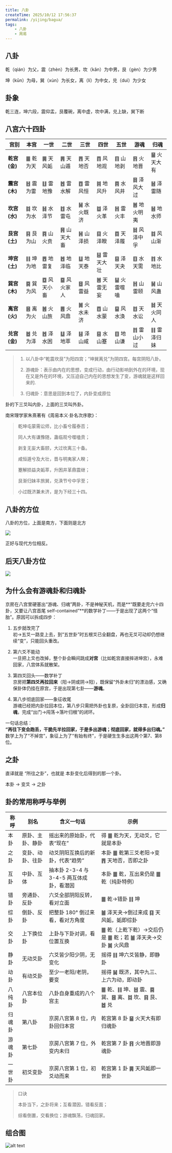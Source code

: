```yaml
---
title: 八卦
createTime: 2025/10/12 17:56:37
permalink: /yijing/bagua/
tags:
    - 八卦
    - 周易
---
```



## 八卦

乾（qián）为父，震（zhèn）为长男，坎（kǎn）为中男，艮（gèn）为少男

坤（kūn）为母，巽（xùn）为长女，离（lí）为中女，兑（duì）为少女


## 卦象

乾三连，坤六段，震仰盂，艮覆碗，离中虚，坎中满，兑上缺，巽下断


## 八宫六十四卦


| 宫别         | 本宫      | 一世        | 二世        | 三世        | 四世        | 五世        | 游魂        | 归魂        |
| ------------ | --------- | ----------- | ----------- | ----------- | ----------- | ----------- | ----------- | ----------- |
| **乾宫(金)** | ䷀ 乾为天 | ䷫ 天风姤   | ䷠ 天山遁   | ䷋ 天地否   | ䷓ 风地观   | ䷖ 山地剥   | ䷢ 火地晋   | ䷍ 火天大有 |
| **震宫(木)** | ䷲ 震为雷 | ䷗ 雷地豫   | ䷐ 雷水解   | ䷩ 雷风恒   | ䷦ 地风升   | ䷴ 水风井   | ䷿ 泽风大过 | ䷶ 泽雷随   |
| **坎宫(水)** | ䷜ 坎为水 | ䷧ 水泽节   | ䷂ 水雷屯   | ䷟ 水火既济 | ䷻ 泽火革   | ䷏ 雷火丰   | ䷰ 地火明夷 | ䷶ 地水师   |
| **艮宫(土)** | ䷳ 艮为山 | ䷴ 山火贲   | ䷷ 山天大畜 | ䷽ 山泽损   | ䷃ 火泽睽   | ䷺ 天泽履   | ䷧ 风泽中孚 | ䷜ 风山渐   |
| **坤宫(土)** | ䷁ 坤为地 | ䷘ 地雷复   | ䷐ 地泽临   | ䷒ 地天泰   | ䷣ 雷天大壮 | ䷕ 泽天夬   | ䷚ 水天需   | ䷇ 水地比   |
| **巽宫(木)** | ䷸ 巽为风 | ䷼ 风天小畜 | ䷈ 风火家人 | ䷥ 风雷益   | ䷰ 天雷无妄 | ䷊ 火雷噬嗑 | ䷏ 山雷颐   | ䷟ 山风蛊   |
| **离宫(火)** | ䷝ 离为火 | ䷰ 火山旅   | ䷌ 火风鼎   | ䷛ 火水未济 | ䷩ 山水蒙   | ䷙ 风水涣   | ䷂ 天水讼   | ䷧ 天火同人 |
| **兑宫(金)** | ䷹ 兑为泽 | ䷐ 泽水困   | ䷒ 泽地萃   | ䷣ 泽山咸   | ䷕ 水山蹇   | ䷚ 地山谦   | ䷇ 雷山小过 | ䷁ 雷泽归妹 |

> 1. 以八卦中“乾震坎艮”为阳四宫；“坤巽离兑”为阴四宫。每宫阴阳八卦。
> 
> 2. 游魂卦：表示由内在的思想，变成行动，由行动影响到外在的环境，现在又是外在的环境，又压迫自己内在的思想发生了变，游魂就是这样回来的.
> 
> 3. 归魂卦：意思是回到本位了，内卦变成原位

卦的下三爻叫内卦，上面的三爻叫外卦。

南宋理学家朱熹著有《周易本义·卦名次序歌》：

> 乾坤屯蒙需讼师，比小畜兮履泰否；
> 
> 同人大有谦豫随，蛊临观兮噬嗑贲；
> 
> 剥复无妄大畜颐，大过坎离三十备。
> 
> 咸恒遁兮及大壮，晋与明夷家人睽；
> 
> 蹇解损益夬姤萃，升困井革鼎震继；
> 
> 艮渐归妹丰旅巽，兑涣节兮中孚至；
> 
> 小过既济兼未济，是为下经三十四。

## 八卦的方位

八卦的方位，上面是南方，下面则是北方

![](/imgs/yiing-bagua-fw.png)

正好与现代方位相反。

## 后天八卦方位

![](/imgs/yijing-bagua-ht.png)



## 为什么会有游魂卦和归魂卦

京房在八宫里硬塞出“游魂、归魂”两卦，不是神秘天机，而是**“既要走完六十四卦，又要让八宫首尾 self-contained”**的数学补丁——于是出现了这两个“怪胎”。原因可以拆成四步：

1. 五步就改完了  
   初→五爻一路变上去，到“五世卦”时五根爻已全翻盘，再也无爻可动却仍想继续“变”，只能回头重改。

2. 第六爻不能动  
   一旦把上爻也改掉，整个卦会瞬间跳成**对宫**（比如乾宫直接摔进坤宫），永难回家，八宫体系就散架。

3. 第四爻回头——数学补丁  
   京房把**第四爻再拉回来**（阳→阴或阴→阳），既保留“外卦未归”的漂泊感，又确保卦体仍挂在原宫，于是出现第七卦——**游魂**。

4. 第八步彻底回家——象征收尾  
   游魂已经把内卦拉回本位，第八步只需把外卦也复原，全卦回归本宫，形成**归魂**，完成“出门→闯荡→落叶归根”的闭环。

一句话总结：  
**“再往下变会跑丢，干脆先半拉回家，于是多出游魂；彻底回家，就得多出归魂。”**  
数学上为了“不掉宫”，象征上为了“有始有终”，于是硬生生多出这两个第7、第8位。


## 之卦

直译就是 “所往之卦”，也就是 本卦变化后得到的那一个卦。

本卦 → 变爻 → 之卦

## 卦的常用称呼与举例

| 称呼   | 别名             | 含义一句话                               | 示例                                                          |
| ------ | ---------------- | ---------------------------------------- | ------------------------------------------------------------- |
| 本卦   | 原卦、主卦、静卦 | 摇出来的原始卦，代表“现在”               | 得 ䷀ 乾为天，无动爻，它就是本卦                              |
| 之卦   | 变卦、动卦、往卦 | 动爻阴阳互换后的新卦，代表“趋势”         | 本卦 ䷀ 乾第三爻老阳→变 ䷋ 天地否，否即之卦                   |
| 互卦   | 中卦、互体       | 抽本卦 2-3-4 与 3-4-5 两互体成卦，看潜因 | 本卦 ䷀ 乾，互出来仍是 ䷀ 乾（纯卦特例）                      |
| 错卦   | 旁通卦、反卦     | 六爻全部阴阳反转，看对立面               | ䷀ 乾→错卦 ䷁ 坤                                              |
| 综卦   | 倒卦、反卦       | 把整卦 180° 倒过来看，看对方角度         | ䷪ 泽天夬→倒过来成 ䷃ 天风姤，姤即综卦                        |
| 交卦   | 上下换位卦       | 上卦与下卦对调，看位置互换               | ䷀ 乾（上乾下乾）→交后仍是 ䷀ 乾；若 ䷪ 泽天夬→交卦 ䷛ 火风鼎 |
| 静卦   | 无动爻卦         | 六爻皆少阳少阴，无变化                   | 摇得 ䷁ 坤六爻皆静，即静卦                                    |
| 动卦   | 有动爻卦         | 至少一老阳/老阴，要变                    | 摇得 ䷟ 既济，其中九三、上六为动，即动卦                      |
| 八纯卦 | 八宫本位卦       | 八卦自身重成的八个宫主                   | ䷀ 乾、䷁ 坤、䷲ 震、䷸ 巽、䷝ 离、䷜ 坎、䷳ 艮、䷹ 兑        |
| 归魂卦 | 第八卦           | 京房八宫第 8 位，内卦回归本宫            | 乾宫第 8 卦 ䷍ 火天大有即归魂卦                               |
| 游魂卦 | 第七卦           | 京房八宫第 7 位，外变内未归              | 乾宫第 7 卦 ䷢ 火地晋即游魂卦                                 |
| 一世卦 | 初爻变卦         | 京房八宫第 1 位，初爻动而来              | 乾宫第 1 卦 ䷫ 天风姤即一世卦                                 |

> 口诀
> 
> 本卦当下，之卦将来；互看潜因，错看反面；
> 
> 综看倒置，交看换位；游魂飘荡，归魂回家。


## 组合图

![alt text](/imgs/yijing-bagua-zht.png)